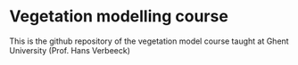 # Vegetation modelling course

This is the github repository of the vegetation model course taught at Ghent University (Prof. Hans Verbeeck)